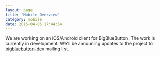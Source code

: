 ```yaml
---
layout: page
title: "Mobile Overview"
category: mobile
date: 2015-04-05 17:44:54
---
```


We are working on an iOS/Android client for BigBlueButton.  The work is currently in development.  We'll be announing updates to the project to [bigbluebutton-dev](https://groups.google.com/forum/#!forum/bigbluebutton-dev) mailing list.
